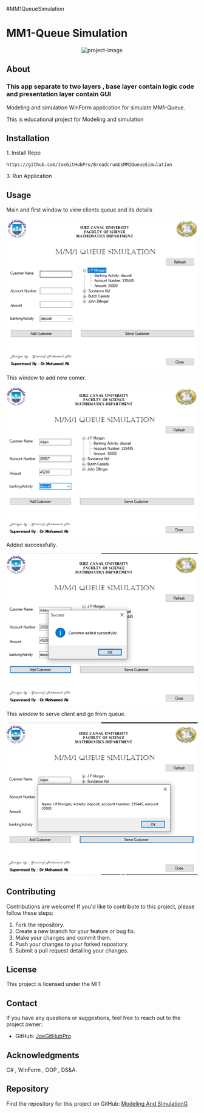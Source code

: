 #MM1QueueSimulation
  <h1> MM1-Queue Simulation</h1>
  
<p align="center"><img src="IMG/MM1Queue.png" alt="project-image"></p>

  <h2>About</h2>
  <h3> This app separate to two layers , base layer contain logic code and presentation layer contain GUI</h3>
  <p>Modeling and simulation WinForm application for simulate MM1-Queue.</p>
  <p>This is educational project for Modeling and simulation</p>
  <h2>Installation</h2>
  <p>1. Install Repo </p>

```
https://github.com/JoeGitHubPro/BreadcrumbsMM1QueueSimulation

```


<p>3. Run Application</p>

  <h2>Usage</h2>
  <p>Main and first window to view clients queue and its details</p>
  <p align="center"><img src="IMG/Form1.PNG" alt="project-image"></p>
  <p>This window to add new comer.</p>
  <p align="center"><img src="IMG/form2.PNG" alt="project-image"></p>
  <p>Added successfully.</p>
  <p align="center"><img src="IMG/form3.PNG" alt="project-image"></p>
  <p>This window to serve client and go from queue.</p>
  <p align="center"><img src="IMG/form4.PNG" alt="project-image"></p>

   <h2>Contributing</h2>
  <p>Contributions are welcome! If you'd like to contribute to this project, please follow these steps:</p>
  <ol>
    <li>Fork the repository.</li>
    <li>Create a new branch for your feature or bug fix.</li>
    <li>Make your changes and commit them.</li>
    <li>Push your changes to your forked repository.</li>
    <li>Submit a pull request detailing your changes.</li>
  </ol>
  
  <h2>License</h2>
  <p>This project is licensed under the MIT</p>

  <h2>Contact</h2>
  <p>If you have any questions or suggestions, feel free to reach out to the project owner:</p>
  <ul>
    <li>GitHub: <a href="https://github.com/JoeGitHubPro">JoeGitHubPro</a></li>
  </ul>

  <h2>Acknowledgments</h2>
  <p>C# , WinForm , OOP , DS&A.</p>

  <h2>Repository</h2>
  <p>Find the repository for this project on GitHub: <a href="https://github.com/JoeGitHubPro/ModelingAndSimulationGUI.git">Modeling And SimulationG</a></p>
